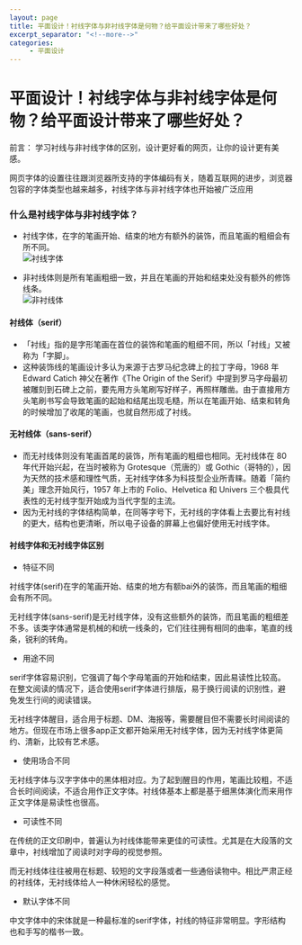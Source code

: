 ```yaml
---
layout: page
title: 平面设计！衬线字体与非衬线字体是何物？给平面设计带来了哪些好处？
excerpt_separator: "<!--more-->"
categories:
     - 平面设计
---
```


# 平面设计！衬线字体与非衬线字体是何物？给平面设计带来了哪些好处？
<!--more-->
前言：
学习衬线与非衬线字体的区别，设计更好看的网页，让你的设计更有美感。

网页字体的设置往往跟浏览器所支持的字体编码有关，随着互联网的进步，浏览器包容的字体类型也越来越多，衬线字体与非衬线字体也开始被广泛应用


### 什么是衬线字体与非衬线字体？

* 衬线字体，在字的笔画开始、结束的地方有额外的装饰，而且笔画的粗细会有所不同。  
![衬线字体](http://5b0988e595225.cdn.sohucs.com/images/20180521/0379fb10e5f643699a17be678f49b1f3.jpeg)   

* 非衬线体则是所有笔画粗细一致，并且在笔画的开始和结束处没有额外的修饰线条。  
![非衬线体](http://5b0988e595225.cdn.sohucs.com/images/20180521/d5ff5fd1938e427da132c8e21ebcb52b.jpeg)


#### 衬线体（serif）
* 「衬线」指的是字形笔画在首位的装饰和笔画的粗细不同，所以「衬线」又被称为「字脚」。
*  这种装饰线的笔画设计多认为来源于古罗马纪念碑上的拉丁字母，1968 年 Edward Catich 神父在著作《The Origin of the Serif》中提到罗马字母最初被雕刻到石碑上之前，要先用方头笔刷写好样子，再照样雕凿。由于直接用方头笔刷书写会导致笔画的起始和结尾出现毛糙，所以在笔画开始、结束和转角的时候增加了收尾的笔画，也就自然形成了衬线。  


#### 无衬线体（sans-serif）
* 而无衬线体则没有笔画首尾的装饰，所有笔画的粗细也相同。无衬线体在 80 年代开始兴起，在当时被称为 Grotesque（荒唐的）或 Gothic（哥特的），因为天然的技术感和理性气质，无衬线字体多为科技型企业所青睐。随着「简约美」理念开始风行，1957 年上市的 Folio、Helvetica 和 Univers 三个极具代表性的无衬线字型开始成为当代字型的主流。
* 因为无衬线的字体结构简单，在同等字号下，无衬线的字体看上去要比有衬线的更大，结构也更清晰，所以电子设备的屏幕上也偏好使用无衬线字体。  

#### 衬线字体和无衬线字体区别
* 特征不同

衬线字体(serif)在字的笔画开始、结束的地方有额bai外的装饰，而且笔画的粗细会有所不同。

无衬线字体(sans-serif)是无衬线字体，没有这些额外的装饰，而且笔画的粗细差不多。该类字体通常是机械的和统一线条的，它们往往拥有相同的曲率，笔直的线条，锐利的转角。



* 用途不同

serif字体容易识别，它强调了每个字母笔画的开始和结束，因此易读性比较高。在整文阅读的情况下，适合使用serif字体进行排版，易于换行阅读的识别性，避免发生行间的阅读错误。

无衬线字体醒目，适合用于标题、DM、海报等，需要醒目但不需要长时间阅读的地方。但现在市场上很多app正文都开始采用无衬线字体，因为无衬线字体更简约、清新，比较有艺术感。

* 使用场合不同

无衬线字体与汉字字体中的黑体相对应。为了起到醒目的作用，笔画比较粗，不适合长时间阅读，不适合用作正文字体。衬线体基本上都是基于细黑体演化而来用作正文字体是易读性也很高。

* 可读性不同

在传统的正文印刷中，普遍认为衬线体能带来更佳的可读性。尤其是在大段落的文章中，衬线增加了阅读时对字母的视觉参照。

而无衬线体往往被用在标题、较短的文字段落或者一些通俗读物中。相比严肃正经的衬线体，无衬线体给人一种休闲轻松的感觉。

* 默认字体不同

中文字体中的宋体就是一种最标准的serif字体，衬线的特征非常明显。字形结构也和手写的楷书一致。
